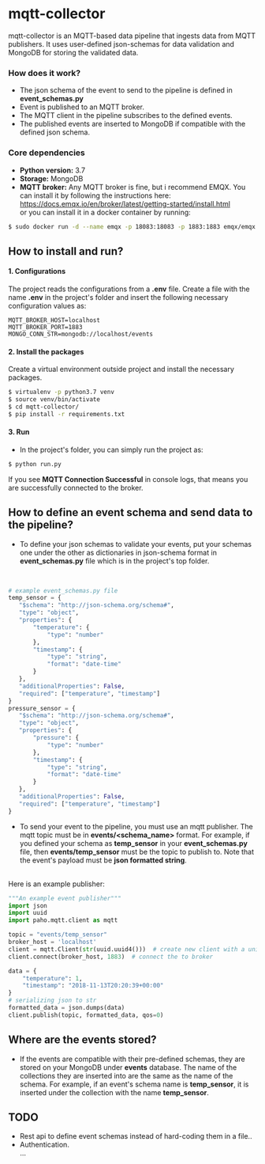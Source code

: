 # mqtt-collector
 
mqtt-collector is an MQTT-based data pipeline that ingests data from MQTT publishers. It uses user-defined json-schemas for data validation and MongoDB for storing the validated data.
### How does it work?
- The json schema of the event to send to the pipeline is defined in **event_schemas.py**
- Event is published to an MQTT broker.
- The MQTT client in the pipeline subscribes to the defined events.
- The published events are inserted to MongoDB if compatible with the defined json schema. 

### Core dependencies
  - **Python version:** 3.7
  - **Storage:** MongoDB
  - **MQTT broker:** Any MQTT broker is fine, but i recommend EMQX. You can install it by following the instructions here: https://docs.emqx.io/en/broker/latest/getting-started/install.html <br />
  or you can install it in a docker container by running:
```sh
$ sudo docker run -d --name emqx -p 18083:18083 -p 1883:1883 emqx/emqx:latest
```

##  How to install and run?
  #### 1. Configurations
The project reads the configurations from a **.env** file. Create a file with the name **.env** in the project's folder and insert the following necessary configuration values as: 
 ```
MQTT_BROKER_HOST=localhost
MQTT_BROKER_PORT=1883
MONGO_CONN_STR=mongodb://localhost/events
```
#### 2. Install the packages
Create a virtual environment outside project and install the necessary packages. 
 ```sh
$ virtualenv -p python3.7 venv
$ source venv/bin/activate
$ cd mqtt-collector/
$ pip install -r requirements.txt
```
#### 3. Run
- In the project's folder, you can simply run the project as:
 ```sh
$ python run.py
```
If you see **MQTT Connection Successful** in console logs, that means you are successfully connected to the broker.

##  How to define an event schema and send data to the pipeline?
- To define your json schemas to validate your events, put your schemas one under the other as dictionaries in json-schema format in **event_schemas.py** file  which is in the project's top folder.
<br />

 ```python
# example event_schemas.py file
temp_sensor = {
    "$schema": "http://json-schema.org/schema#",
    "type": "object",
    "properties": {
        "temperature": {
            "type": "number"
        },
        "timestamp": {
            "type": "string",
            "format": "date-time"
        }
    },
    "additionalProperties": False,
    "required": ["temperature", "timestamp"]
}
pressure_sensor = {
    "$schema": "http://json-schema.org/schema#",
    "type": "object",
    "properties": {
        "pressure": {
            "type": "number"
        },
        "timestamp": {
            "type": "string",
            "format": "date-time"
        }
    },
    "additionalProperties": False,
    "required": ["temperature", "timestamp"]
}
```

- To send your event to the pipeline, you must use an mqtt publisher. The mqtt topic must be in **events/<schema_name>** format. For example, if you defined your schema as **temp_sensor** in your **event_schemas.py** file, then **events/temp_sensor** must be the topic to publish to. Note that the event's payload must be **json formatted string**.
<br />
Here is an example publisher:

```python
"""An example event publisher"""
import json
import uuid
import paho.mqtt.client as mqtt

topic = "events/temp_sensor"
broker_host = 'localhost'
client = mqtt.Client(str(uuid.uuid4()))  # create new client with a unique id
client.connect(broker_host, 1883)  # connect the to broker

data = {
    "temperature": 1,
    "timestamp": "2018-11-13T20:20:39+00:00"
}
# serializing json to str
formatted_data = json.dumps(data)
client.publish(topic, formatted_data, qos=0)
```

##  Where are the events stored?
- If the events are compatible with their pre-defined schemas, they are stored on your MongoDB under **events** database. The name of the collections they are inserted into are the same as the name of the schema. For example, if an event's schema name is **temp_sensor**, it is inserted under the collection with the name **temp_sensor**.

## TODO
- Rest api to define event schemas instead of hard-coding them in a file..
- Authentication.<br />
...
